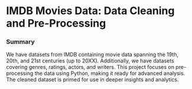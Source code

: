 # IMDB Movies Data: Data Cleaning and Pre-Processing

### Summary

We have datasets from IMDB containing movie data spanning the 19th, 20th, and 21st centuries (up to 20XX). Additionally, we have datasets covering genres, ratings, actors, and writers. This project focuses on pre-processing the data using Python, making it ready for advanced analysis. The cleaned dataset is primed for use in deeper insights and analytics.
